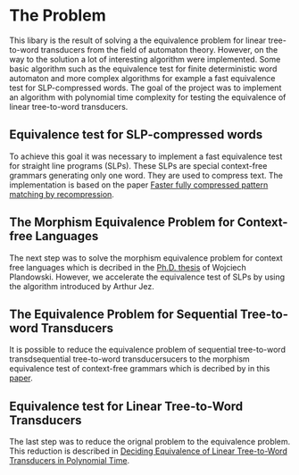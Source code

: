 # The Problem
This libary is the result of solving a the equivalence problem for linear tree-to-word transducers from the field of automaton theory. However, on the way to the solution a lot of interesting algorithm were implemented. Some basic algorithm such as the equivalence test for finite deterministic word automaton and more complex algorithms for example a fast equivalence test for SLP-compressed words. The goal of the project was to implement an algorithm with polynomial time complexity for testing the equivalence of linear tree-to-word transducers. 

## Equivalence test for SLP-compressed words
To achieve this goal it was necessary to implement a fast equivalence test for straight line programs (SLPs). These SLPs are special context-free grammars generating only one word. They are used to compress text. The implementation is based on the paper [Faster fully compressed pattern matching by recompression](https://arxiv.org/abs/1111.3244).

## The Morphism Equivalence Problem for Context-free Languages
The next step was to solve the morphism equivalence problem for context free languages which is decribed in the [Ph.D. thesis](http://citeseerx.ist.psu.edu/viewdoc/download?doi=10.1.1.36.8729&rep=rep1&type=pdf) of Wojciech Plandowski. However, we accelerate the equivalence test of SLPs by using the algorithm introduced by Arthur Jez. 

## The Equivalence Problem for Sequential Tree-to-word Transducers
It is possible to reduce the equivalence problem of sequential tree-to-word transdsequential tree-to-word transducersucers to the morphism equivalence test of context-free grammars which is decribed by in this [paper](http://www.grappa.univ-lille3.fr/~staworko/papers/staworko-fct09.pdf).

## Equivalence test for Linear Tree-to-Word Transducers
The last step was to reduce the orignal problem to the equivalence problem. This reduction is described in [Deciding Equivalence of Linear Tree-to-Word Transducers in Polynomial Time](https://arxiv.org/abs/1606.03758). 
